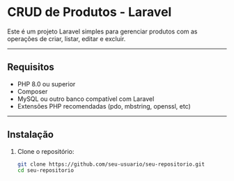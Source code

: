 # CRUD de Produtos - Laravel

Este é um projeto Laravel simples para gerenciar produtos com as operações de criar, listar, editar e excluir.

---

## Requisitos

- PHP 8.0 ou superior
- Composer
- MySQL ou outro banco compatível com Laravel
- Extensões PHP recomendadas (pdo, mbstring, openssl, etc)

---

## Instalação

1. Clone o repositório:  
   ```bash
   git clone https://github.com/seu-usuario/seu-repositorio.git
   cd seu-repositorio
